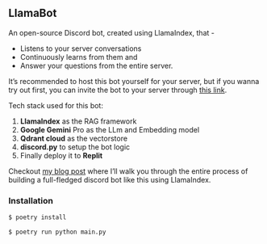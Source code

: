 ## LlamaBot

An open-source Discord bot, created using LlamaIndex, that -
- Listens to your server conversations
- Continuously learns from them and
- Answer your questions from the entire server.

It’s recommended to host this bot yourself for your server, but if you wanna try out first, you can invite the bot to your server through [this link](https://discord.com/api/oauth2/authorize?client_id=1203216926730616862&permissions=3072&scope=bot).

Tech stack used for this bot:
1. **LlamaIndex** as the RAG framework
2. **Google Gemini** Pro as the LLm and Embedding model
3. **Qdrant cloud** as the vectorstore
4. **discord.py** to setup the bot logic
5. Finally deploy it to **Replit**

Checkout [my blog post](https://clusteredbytes.pages.dev/posts/2024/create-a-discord-chatbot-using-llamaindex-for-your-server/) where I’ll walk you through the entire process of building a full-fledged discord bot like this using LlamaIndex.


### Installation


```bash
$ poetry install

$ poetry run python main.py
```
